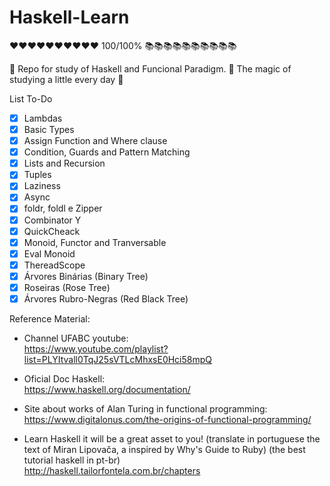 # Haskell-Learn 

❤❤❤❤❤❤❤❤❤❤ 100/100% 📚📚📚📚📚📚📚📚📚📚

📕 Repo for study of Haskell and Funcional Paradigm.
👾 The magic of studying a little every day 👾
  
 List To-Do
 - [x] Lambdas
 - [x] Basic Types
 - [x] Assign Function and Where clause
 - [x] Condition, Guards and Pattern Matching
 - [x] Lists and Recursion
 - [x] Tuples
 - [x] Laziness
 - [x] Async 
 - [x] foldr, foldl e Zipper
 - [x] Combinator Y
 - [x] QuickCheack
 - [x] Monoid, Functor and Tranversable
 - [x] Eval Monoid
 - [x] ThereadScope
 - [x] Árvores Binárias (Binary Tree)
 - [x] Roseiras (Rose Tree)
 - [x] Árvores Rubro-Negras (Red Black Tree)
 
 <!--
 [ ] Exercicio - Programa final - RPG de Texto 
 -->

Reference Material:
 - Channel UFABC youtube: <br>
 https://www.youtube.com/playlist?list=PLYItvall0TqJ25sVTLcMhxsE0Hci58mpQ
 
 - Oficial Doc Haskell: <br>
 https://www.haskell.org/documentation/
 
 - Site about works of Alan Turing in functional programming: <br>
 https://www.digitalonus.com/the-origins-of-functional-programming/
 
 - Learn Haskell it will be a great asset to you! (translate in portuguese the text of Miran Lipovača, a inspired by Why's Guide to Ruby) (the best tutorial haskell in pt-br)<br>
 http://haskell.tailorfontela.com.br/chapters
 
